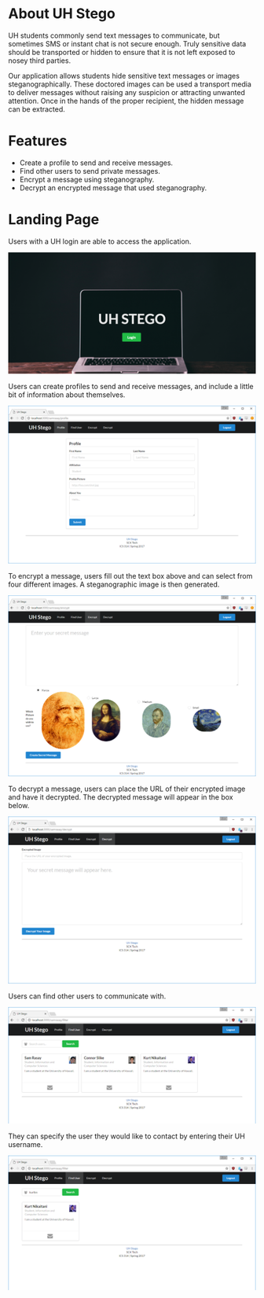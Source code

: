 # About UH Stego 

UH students commonly send text messages to communicate, but sometimes SMS or instant chat is not secure enough. Truly sensitive data should be transported or hidden to ensure that it is not left exposed to nosey third parties.

Our application allows students hide sensitive text messages or images steganographically. These doctored images can be used a transport media to deliver messages without raising any suspicion or attracting unwanted attention. Once in the hands of the proper recipient, the hidden message can be extracted.

# Features
* Create a profile to send and receive messages.
* Find other users to send private messages.
* Encrypt a message using steganography.
* Decrypt an encrypted message that used steganography.

# Landing Page

Users with a UH login are able to access the application.

![](images/landing.png)

Users can create profiles to send and receive messages, and include a little bit of information about themselves.

![](images/profile.png)

To encrypt a message, users fill out the text box above and can select from four different images.   A steganographic image is then generated.

![](images/encrypt.png)

To decrypt a message, users can place the URL of their encrypted image and have it decrypted.  The decrypted message will appear in the box below.

![](images/decrypt.png)

Users can find other users to communicate with.

![](images/finduser1.png)

They can specify the user they would like to contact by entering their UH username.

![](images/finduser2.png)
